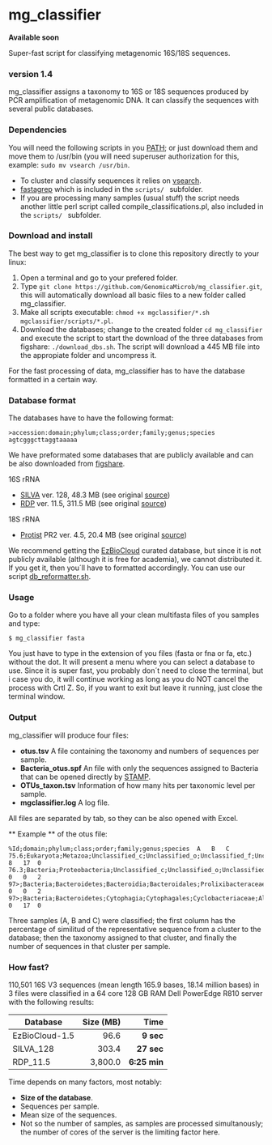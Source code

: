# mg_classifier
**Available soon**

Super-fast script for classifying metagenomic 16S/18S sequences.
### version 1.4

mg_classifier assigns a taxonomy to 16S or 18S sequences produced by PCR amplification of metagenomic DNA. It can classify the sequences with several public databases.

### Dependencies
You will need the following scripts in you [PATH](http://www.troubleshooters.com/linux/prepostpath.htm); or just download them and move them to /usr/bin (you will need superuser authorization for this, example: `sudo mv vsearch /usr/bin`.
- To cluster and classify sequences it relies on [vsearch](https://github.com/torognes/vsearch).
- [fastagrep](http://nebc.nerc.ac.uk/nebc_website_frozen/nebc.nerc.ac.uk//tools/code-corner/scripts/sequence-formatting-and-other-text-manipulation.html#-ace_split-pl) which is included in the `scripts/ ` subfolder.
- If you are processing many samples (usual stuff) the script needs another little perl script called compile_classifications.pl, also included in the `scripts/ ` subfolder.

### Download and install
The best way to get mg_classifier is to clone this repository directly to your linux:
1. Open a terminal and go to your prefered folder.
2. Type `git clone https://github.com/GenomicaMicrob/mg_classifier.git`, this will automatically download all basic files to a new folder called mg_classifier.
3. Make all scripts executable: `chmod +x mgclassifier/*.sh mgclassifier/scripts/*.pl`.
3. Download the databases; change to the created folder `cd mg_classifier` and execute the script to start the download of the three databases from figshare: `./download_dbs.sh`. The script will download a 445 MB file into the appropiate folder and uncompress it.

For the fast processing of data, mg_classifier has to have the database formatted in a certain way.

### Database format
The databases have to have the following format:

```
>accession:domain;phylum;class;order;family;genus;species
agtcgggcttaggtaaaaa
```
We have preformated some databases that are publicly available and can be also downloaded from [figshare](https://figshare.com/account/home#/projects/20254).

16S rRNA
- [SILVA](10.6084/m9.figshare.4814062) ver. 128, 48.3 MB (see original [source](https://www.arb-silva.de))
- [RDP](10.6084/m9.figshare.4814959) ver. 11.5, 311.5 MB (see original [source](http://rdp.cme.msu.edu/misc/resources.jsp))

18S rRNA
- [Protist](10.6084/m9.figshare.4814056) PR2 ver. 4.5, 20.4 MB (see original [source](https://figshare.com/articles/PR2_rRNA_gene_database/3803709))

We recommend getting the [EzBioCloud](http://www.ezbiocloud.net/resources/pipelines) curated database, but since it is not publicly available (although it is free for academia), we cannot distributed it. If you get it, then you´ll have to formatted accordingly. You can use our script [db_reformatter.sh](https://github.com/GenomicaMicrob/db_reformatter).

### Usage
Go to a folder where you have all your clean multifasta files of you samples and type:

`$ mg_classifier fasta`

You just have to type in the extension of you files (fasta or fna or fa, etc.) without the dot. It will present a menu where you can select a database to use. Since it is super fast, you probably don´t need to close the terminal, but i case you do, it will continue working as long as you do NOT cancel the process with Crtl Z. So, if you want to exit but leave it running, just close the terminal window.

### Output
mg_classifier will produce four files:
- **otus.tsv** A file containing the taxonomy and numbers of sequences per sample.
- **Bacteria_otus.spf** An file with only the sequences assigned to Bacteria that can be opened directly by [STAMP](http://kiwi.cs.dal.ca/Software/STAMP).
- **OTUs_taxon.tsv** Information of how many hits per taxonomic level per sample.
- **mgclassifier.log** A log file.

All files are separated by tab, so they can be also opened with Excel.

** Example ** of the otus file:
```
%Id;domain;phylum;class;order;family;genus;species	A	B	C
75.6;Eukaryota;Metazoa;Unclassified_c;Unclassified_o;Unclassified_f;Unclassified_g;Unclassified_s	8	17	0
76.3;Bacteria;Proteobacteria;Unclassified_c;Unclassified_o;Unclassified_f;Unclassified_g;Unclassified_s	0	0	2
97>;Bacteria;Bacteroidetes;Bacteroidia;Bacteroidales;Prolixibacteraceae;Draconibacterium;Draconibacterium_filum	0	0	2
97>;Bacteria;Bacteroidetes;Cytophagia;Cytophagales;Cyclobacteriaceae;Algoriphagus;Algoriphagus_namhaensis	0	17	0

```
Three samples (A, B and C) were classified; the first column has the percentage of similitud of the representative sequence from a cluster to the database; then the taxonomy assigned to that cluster, and finally the number of sequences in that cluster per sample.

### How fast?
110,501 16S V3 sequences (mean length 165.9 bases, 18.14 million bases) in 3 files were classified in a 64 core 128 GB RAM Dell PowerEdge R810 server with the following results:

| Database | Size (MB) | Time |
| --- | ---: | ---:|
| EzBioCloud-1.5 | 96.6 | **9 sec** |
| SILVA_128 | 303.4 | **27 sec** |
| RDP_11.5 | 3,800.0 | **6:25 min** |

Time depends on many factors, most notably:
- **Size of the database**.
- Sequences per sample.
- Mean size of the sequences.
- Not so the number of samples, as samples are processed simultanously; the number of cores of the server is the limiting factor here.
